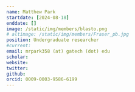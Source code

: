 ```yaml
---
name: Matthew Park
startdate: [2024-08-18]
enddate: []
image: /static/img/members/blasto.png
# altimage: /static/img/members/Fraser_pb.jpg
position: Undergraduate researcher
#current:
email: mrpark358 (at) gatech (dot) edu
scholar:
website:
twitter:
github: 
orcid: 0009-0003-9586-6199
---
```

